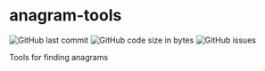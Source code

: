 # anagram-tools
![GitHub last commit](https://img.shields.io/github/last-commit/rowan-sl/anagram-tools) ![GitHub code size in bytes](https://img.shields.io/github/languages/code-size/rowan-sl/anagram-tools) ![GitHub issues](https://img.shields.io/github/issues-raw/rowan-sl/anagram-tools)

Tools for finding anagrams
